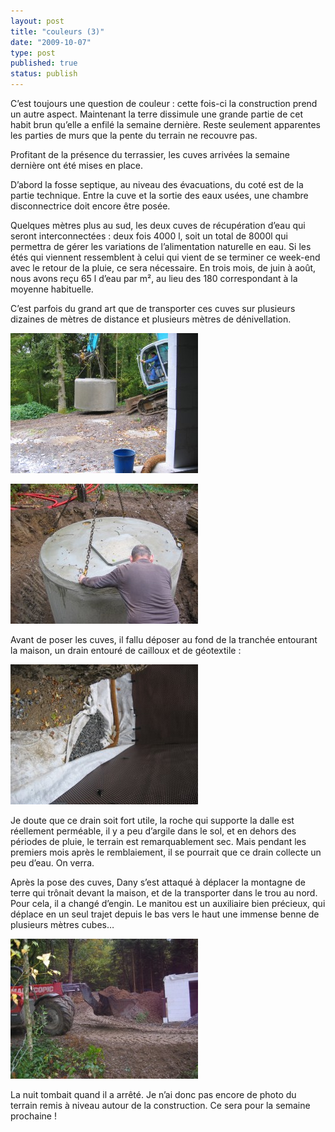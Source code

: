```yaml
---
layout: post
title: "couleurs (3)"
date: "2009-10-07"
type: post
published: true
status: publish
---
```


C’est toujours une question de couleur : cette fois-ci la construction prend un autre aspect. Maintenant la terre dissimule une grande partie de cet habit brun qu’elle a enfilé la semaine dernière. Reste seulement apparentes les parties de murs que la pente du terrain ne recouvre pas. 

Profitant de la présence du terrassier, les cuves arrivées la semaine dernière ont été mises en place.

D’abord la fosse septique, au niveau des évacuations, du coté est de la partie technique. Entre la cuve et la sortie des eaux usées, une chambre disconnectrice doit encore être posée.

Quelques mètres plus au sud, les deux cuves de récupération d’eau qui seront interconnectées : deux fois 4000 l, soit un total de 8000l qui permettra de gérer les variations de l’alimentation naturelle en eau. Si les étés qui viennent ressemblent à celui qui vient de se terminer ce week-end avec le retour de la pluie, ce sera nécessaire. En trois mois, de juin à août, nous avons reçu 65 l d’eau par m², au lieu des 180 correspondant à la moyenne habituelle.

C’est parfois du grand art que de transporter ces cuves sur plusieurs dizaines de mètres de distance et plusieurs mètres de dénivellation.

![transport de la cuve](/images/2009/10/img_0737-300x224.jpg "img_0737")

![mise en place](/images/2009/10/img_0759-300x224.jpg "img_0759")

Avant de poser les cuves, il fallu déposer au fond de la tranchée entourant la maison, un drain entouré de cailloux et de géotextile :

![img_0724](/images/2009/10/img_0724-300x224.jpg "img_0724")

Je doute que ce drain soit fort utile, la roche qui supporte la dalle est réellement perméable, il y a peu d’argile dans le sol, et en dehors des périodes de pluie, le terrain est remarquablement sec. Mais pendant les premiers mois après le remblaiement, il se pourrait que ce drain collecte un peu d’eau. On verra.

Après la pose des cuves, Dany s’est attaqué à déplacer la montagne de terre qui trônait devant la maison, et de la transporter dans le trou au nord. Pour cela, il a changé d’engin. Le manitou est un auxiliaire bien précieux, qui déplace en un seul trajet depuis le bas vers le haut une immense benne de plusieurs mètres cubes…

![le manitou (manie-tout?)](/images/2009/10/img_0765-300x224.jpg "img_0765")

La nuit tombait quand il a arrêté. Je n’ai donc pas encore de photo du terrain remis à niveau autour de la construction. Ce sera pour la semaine prochaine !
